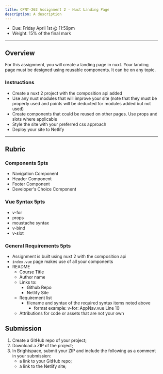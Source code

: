 ```yaml
---
title: CPNT-262 Assignment 2 - Nuxt Landing Page
description: A description
---
```


- Due: Friday April 1st @ 11:59pm
- Weight: 15% of the final mark

---

## Overview

For this assignment, you will create a landing page in nuxt. Your landing page must be designed using reusable components. It can be on any topic.

### Instructions

- Create a nuxt 2 project with the composition api added
- Use any nuxt modules that will improve your site (note that they must be properly used and points will be deducted for modules added but not used)
- Create components that could be reused on other pages. Use props and slots where applicable
- Style the site with your preferred css approach
- Deploy your site to Netlify

---

## Rubric

### Components 5pts

- Navigation Component
- Header Component
- Footer Component
- Developer's Choice Component

### Vue Syntax 5pts

- v-for
- props
- moustache syntax
- v-bind
- v-slot

### General Requirements 5pts

- Assignment is built using nuxt 2 with the composition api
- `index.vue` page makes use of all your components
- README
  - Course Title
  - Author name
  - Links to:
    - Github Repo
    - Netlify Site
  - Requirement list
    - filename and syntax of the required syntax items noted above
      - format example: v-for: AppNav.vue Line 10
  - Attributions for code or assets that are not your own

## Submission

1. Create a GitHub repo of your project;
2. Download a ZIP of the project;
3. In Brightspace, submit your ZIP and include the following as a comment in your submission:
   - a link to your GitHub repo;
   - a link to the Netlify site;
